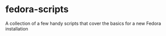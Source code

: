 # fedora-scripts
A collection of a few handy scripts that cover the basics for a new Fedora installation
